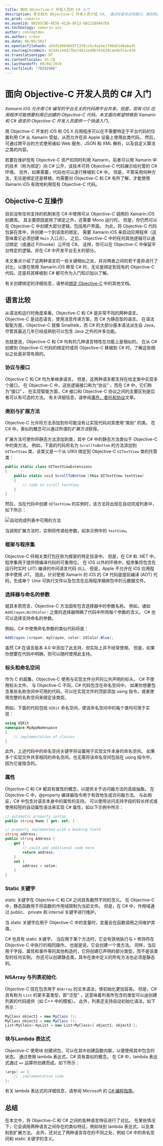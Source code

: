 ```yaml
---
title: 面向 Objective-C 开发人员的 C# 入门
description: 本文档为 Objective-C 开发人员介绍 C#。 通过检查协议和接口、类别和扩展方法、框架和程序集、选择器和命名参数等来比较和对比这两种语言。
ms.prod: xamarin
ms.assetid: 00285CBD-AE5E-4126-8F22-6B231B9467EA
ms.technology: xamarin-ios
author: conceptdev
ms.author: crdun
ms.date: 06/05/2017
ms.openlocfilehash: a55d1d9848d3f1378ccbc4a24e1748eb146a6a35
ms.sourcegitcommit: 933de144d1fbe7d412e49b743839cae4bfcac439
ms.translationtype: HT
ms.contentlocale: zh-CN
ms.lasthandoff: 09/04/2019
ms.locfileid: "70291986"
---
```

# <a name="c-primer-for-objective-c-developers"></a>面向 Objective-C 开发人员的 C# 入门

_Xamarin.iOS 允许用 C# 编写的平台无关的代码跨平台共享。但是，现有 iOS 应用程序可能想要利用已创建的 Objective-C 代码。本文面向希望转移到 Xamarin 和 C# 语言的 Objective-C 开发人员提供一个快速入门。_

用 Objective-C 开发的 iOS 和 OS X 应用程序可以在不需要特定于平台代码的位置利用 C# 从 Xamarin 受益，从而允许在非 Apple 设备上使用此类代码。 然后，可通过跨平台的方式使用诸如 Web 服务、JSON 和 XML 解析，以及自定义算法之类的内容。

若要在维护现有 Objective-C 资产的同时利用 Xamarin，前者可以用 Xamarin 中的技术（称为绑定）向 C# 公开，该技术可将 Objective-C 代码展示给托管的 C# 环境。 另外，如果需要，代码也可以逐行移植到 C# 中。 但是，不管采用何种方法，无论是绑定还是移植，均需要对 Objective-C 和 C# 有所了解，才能使用 Xamarin.iOS 有效地利用现有 Objective-C 代码。

## <a name="objective-c-interop"></a>Objective-C 互操作

目前没有任何支持的机制来在 C# 中使用可从 Objective-C 调用的 Xamarin.iOS 创建库。 其主要原因是除了绑定之外，还需要 Mono 运行时。 但是，你仍然可以在 Objective-C 中创建大部分逻辑，包括用户界面。 为此，将 Objective-C 代码包装在库中，并创建一个到该库的绑定。 需要 Xamarin.iOS 来启动应用程序（这意味着它必须创建 `Main` 入口点）。 之后，Objective-C 中的任何其他逻辑可以通过绑定（或通过 P/Invoke）公开给 C#。 这样，你可以在 Objective-C 中保留平台特定的逻辑，并在 C# 中开发平台无关的部分。

本文重点介绍了这两种语言的一些关键相似之处，并对两者之间的若干差异进行了对比，以便在使用 Xamarin.iOS 移至 C# 时，无论是绑定到现有的 Objective-C 代码，还是将其移植到 C# 都可作为入门知识加以了解。

有关创建绑定的详细信息，请参阅[绑定 Objective-C](~/ios/platform/binding-objective-c/index.md) 中的其他文档。

## <a name="language-comparison"></a>语言比较

从语法和运行时角度来看，Objective-C 和 C# 是非常不同的两种语言。 Objective-C 是动态语言，使用消息传递方案，而 C# 为静态型的语言。 在语法智能方面，Objective-C 就像 Smalltalk，而 C# 的大部分基本语法派生自 Java，尽管其最近几年已经成熟到可以包含 Java 之外的许多功能。

也就是说，Objective-C 和 C# 均有的几种语言特性在功能上是相似的。 在从 C# 创建到 Objective-C 代码的绑定时或将 Objective-C 移植到 C# 时，了解这些相似之处是非常有用的。

### <a name="protocols-vs-interfaces"></a>协议与接口

Objective C 和 C# 均为单继承语言。 但是，这两种语言都支持在给定类中实现多个接口。 在 Objective-C 中，这些逻辑接口称为“协议”  ，而在 C# 中，它们称为“接口”  。 在实现智能方面，C# 接口和 Objective-C 协议之间的主要区别是后者可以有可选的方法。 有关详细信息，请参阅[事件、委托和协议](~/ios/app-fundamentals/delegates-protocols-and-events.md)文章。

### <a name="categories-vs-extension-methods"></a>类别与扩展方法

Objective-C 允许将方法添加到你可能没有让实现代码对其使用“类别”  的类。 在 C# 中，类似的概念可以通过所谓的*扩展方法*获得。

扩展方法可使你将静态方法添加到类，其中 C# 中的静态方法类似于 Objective-C 中的类方法。 例如，下面的代码将名为 `ScrollToBottom` 的方法添加到 `UITextView` 类，该类又是一个从 UIKit 绑定到 Objective-C `UITextView` 类的托管类：

```csharp
public static class UITextViewExtensions
{
    public static void ScrollToBottom (this UITextView textView)
    {
        // code to scroll textView
    }
}
```

然后，当在代码中创建 `UITextView` 的实例时，该方法将出现在自动完成列表中，如下所示：

 ![](primer-images/01-extensionmethodintellisense.png "自动完成列表中可用的方法")

当调用扩展方法时，实例将传递给参数，如本示例中的 `textView`。

### <a name="frameworks-vs-assemblies"></a>框架与程序集

Objective-C 将相关类打包在称为框架的特定目录中。 但是，在 C# 和 .NET 中，程序集用于提供预编译代码的可重用位。 在 iOS 以外的环境中，程序集将包含在运行时实时 (JIT) 编译的中间语言代码 (IL)。 但是，Apple 不允许在 iOS 应用程序中使用 JIT。 因此，针对使用 Xamarin 的 iOS 的 C# 代码是提前编译 (AOT) 代码，生成单个 Unix 可执行文件以及包含在应用程序捆绑包中的元数据文件。

### <a name="selectors-vs-named-parameters"></a>选择器与命名的参数

就其本质而言，Objective-C 方法固有包含选择器中的参数名称。 例如，诸如 `AddCrayon:WithColor:` 之类的选择器明确了代码中所用每个参数的含义。 C# 也可以选择支持命名的参数。

例如，C# 中使用命名参数的类似代码将是：

```csharp
AddCrayon (crayon: myCrayon, color: UIColor.Blue);
```

虽然 C# 在语言版本 4.0 中添加了此支持，但实际上并不经常使用。 但是，如果你想要在代码中明确，则可以随时使用此支持。

### <a name="headers-and-namespaces"></a>标头和命名空间

作为 C 的超集，Objective-C 使用与实现文件分开的公共声明的标头。 C# 不使用标头文件。 与 Objective-C 不同，C# 代码包含在命名空间中。 如果你想要包含某些名称空间中可用的代码，可以在实现文件的顶部添加 using 指令，或者使用完整的名称空间来限定该类型。

例如，下面的代码包括 `UIKit` 命名空间，使该命名空间中的每个类均可用于实现：

```csharp
using UIKit
namespace MyAppNamespace
{
    // implementation of classes
}
```

此外，上述代码中的命名空间关键字将设置用于实现文件本身的命名空间。 如果多个实现文件共享相同的命名空间，也无需将该命名空间包括在 using 指令中，因为它是隐含的。

### <a name="properties"></a>属性

Objective-C 和 C# 都具有属性的概念，以提供关于访问器方法的高级抽象。 在 Objective-C 中，@property 编译器指令用于有效地生成访问器方法。 与此相反，C# 中包含对语言本身中的属性的支持。 可以使用访问支持字段的较长样式或使用较短的自动属性语法来实现 C# 属性，如以下示例中所示：

```csharp
// automatic property syntax
public string Name { get; set; }

// property implemented with a backing field
string address;
public string Address {
    get {
        // could add additional code here
        return address;
    }
    set {
        address = value;
    }
}
```

### <a name="static-keyword"></a>Static 关键字

 static 关键字在 Objective-C 和 C# 之间具有截然不同的含义。 在 Objective-C 中，静态函数用于将函数的作用域限制为当前文件。 但是，在 C# 中，作用域通过  public、  private 和  internal 关键字进行维护。

当 static 关键字应用于 Objective-C 中的变量时，变量会在函数调用之间维护其值。

C# 也具有 static 关键字。 当应用于某个方法时，它会有效地执行与 `+` 修饰符在 Objective-C 中执行的相同操作。 也就是说，它会创建一个类方法。 同样，当应用于字段、属性和事件等的其他构造时，它将创建已声明的部分类型，而不是该类型的任何实例。 你还可以创建静态类，其中在类中定义的所有方法也必须是静态的。

### <a name="nsarray-vs-list-initialization"></a>NSArray 与列表初始化

Objective-C 现在包含用于 `NSArray` 的文本语法，使初始化更加容易。 但是，C# 具有称为 `List` 的更丰富类型，即“泛型”  ，这意味着列表所包含的类型可以由创建列表的代码提供（如 C++ 中的模板）。 此外，列表还支持自动初始化语法，如下所示：

```csharp
MyClass object1 = new MyClass ();
MyClass object2 = new MyClass ();
List<MyClass> myList = new List<MyClass>{ object1, object2 };
```

### <a name="blocks-vs-lambda-expressions"></a>块与Lambda 表达式

Objective-C 使用块  创建闭包，可以在其中创建函数内联，以便使用其中包含的状态。 通过使用 lambda 表达式，C# 具有类似的概念。 在 C# 中，lambda 表达式通过 `=>` 运算符创建而成，如下所示：

```csharp
(args) => {
    //  implementation code
};
```

有关 lambda 表达式的详细信息，请参阅 Microsoft 的 [C# 编程指南](https://msdn.microsoft.com/library/vstudio/bb397687.aspx)。

## <a name="summary"></a>总结

在本文中，将 Objective-C 和 C# 之间的各种语言特征进行了对比。 在某些情况下，它会调用两种语言之间存在的类似特征，例如块到 lambda 表达式，以及类别到扩展方法。 此外，还对比了两种语言存在的不同之处，例如 C# 中的命名空间和 static 关键字的含义。
